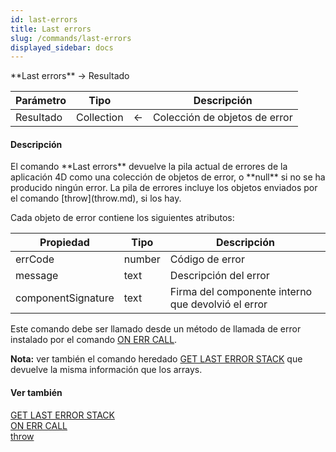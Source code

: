 ```yaml
---
id: last-errors
title: Last errors
slug: /commands/last-errors
displayed_sidebar: docs
---
```


<!--REF #_command_.Last errors.Syntax-->**Last errors**  -> Resultado<!-- END REF-->
<!--REF #_command_.Last errors.Params-->
| Parámetro | Tipo |  | Descripción |
| --- | --- | --- | --- |
| Resultado | Collection | &#8592; | Colección de objetos de error |

<!-- END REF-->

#### Descripción 

<!--REF #_command_.Last errors.Summary-->El comando **Last errors** devuelve la pila actual de errores de la aplicación 4D como una colección de objetos de error, o **null** si no se ha producido ningún error.<!-- END REF--> La pila de errores incluye los objetos enviados por el comando [throw](throw.md), si los hay.

Cada objeto de error contiene los siguientes atributos:

| **Propiedad**      | **Tipo** | **Descripción**                                    |
| ------------------ | -------- | -------------------------------------------------- |
| errCode            | number   | Código de error                                    |
| message            | text     | Descripción del error                              |
| componentSignature | text     | Firma del componente interno que devolvió el error |
  
  
Este comando debe ser llamado desde un método de llamada de error instalado por el comando [ON ERR CALL](on-err-call.md). 

**Nota:** ver también el comando heredado [GET LAST ERROR STACK](get-last-error-stack.md) que devuelve la misma información que los arrays.

#### Ver también 

[GET LAST ERROR STACK](get-last-error-stack.md)  
[ON ERR CALL](on-err-call.md)  
[throw](throw.md)  